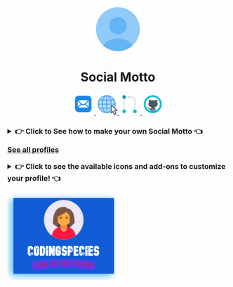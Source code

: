 <div align=center>
    <img src="./avatar/default.png">
    <h1> Social Motto </h1>
    <a href="https://github.com/App-Choreography/SocialMotto/issues"> <img src="./assets/openissue.png" height=50> </a> <a href=""> <img src="./assets/website.png" height=49> </a>
    <a href="https://github.com/App-Choreography/SocialMotto/pulls"> <img src="./assets/pullReq.png" height=49> </a> <a href="https://github.com/App-Choreography"> <img src="./assets/github.png" height=49> </a>
</div>
<h3>
    <details close>
        <summary> 
            👉 Click to See how to make your own Social Motto 👈 
         </summary> 

<br>

> If you need help on mastering Markdown, see [👉 Here 👈](https://www.markdownguide.org/)

If your PR is successful, you will get the digital sticker designed personally for you!
### 🤞 Hopefully, this is what you shall get : 🤞

![eg](https://user-images.githubusercontent.com/70807500/155803634-4b4b2236-5304-4810-9919-a120f53136ec.png)

1. Fork 🍽️ this repo, by pressing the `fork` button at the top right of the screen.
2. `git clone` your forked version of the repo to your PC.
3. Now you have your own local copy, go to the `SocialProfiles` folder.
4. Make a file with your name as the file name:
**EG:**
`CodingSpecies.md`
5. Use this as your boilerplate code:

```html 

<div align=center>

  <img src="../avatar/seeAvatarFolderChooseYourAvatar.png" />

    <h1> Name here </h1>
    <h4>💭 <b> Motto goes here 💭 </b> </h4>

    <br>

    <img src="../assets/job.png">
    <h3> Profession: Your job </h3>

    <br>

    <img src="../assets/website.png">
    <a href="website url"> <h3>Website: Your website name </h3> </a>

    <br>

    <img src="../assets/emoji.png" />
    <h3> Favourite Emoji: Fave emoji

    <br>

    <img src="../assets/code.png" />
    <h3> Favourite Code Language: fave code lang

</div> 

```
6. Copy the boilerplate into your file 📂.
7. Change it to your personal choices!
8. Now, go to the [SocialProfileList.md](./SocialProfileList.md) and add your file path as shown in the file.

### Pushing your changed the remote copy:

1. Go to your terminal/ git bash.
2. `cd` to the repo.
3. `git add -A` to add all of your changes.
4. `git commit -m "Added my profile."` to commit your changes.
5. `git push` to push all your changes successfully.

### Making A Pull Request: 
1. Go to your forked copy, and where it says `This branch is ___ commits ahead of App-Choreography:main.` it shows a contribute button.
2. From there open a pull request. As the title, say: `Add USERNAME.md`.
3. We will review and add our own `hacktoberfestPractice-Accepted` tag!

Now for the best part...

## Our rewards for you 🥇:

- [x] You will be added and given your own special link with your profile!
- [x] You will get an invite to our organisation! 🎖️
- [x] We will add you automatically to our Hall of Fame 🖼️!
</details>

[See all profiles](./SocialProfileList.md)

<details close>
    <summary>
        👉 Click to see the available icons and add-ons to customize your profile! 👈
    </summary>
    <img src="./avatar/girlAvatarGuide.png">
    <img src="./avatar/boyAvatarGuide.png">
    <img src="./avatar/avatarOverview.png">
    See the rest here: 
    <a href="./avatar">  Avatars </a>
</details>
</h3>


<a href =""> <img src="./MottoCards/CodingSpeciesCard.png" height=200/> </a>

